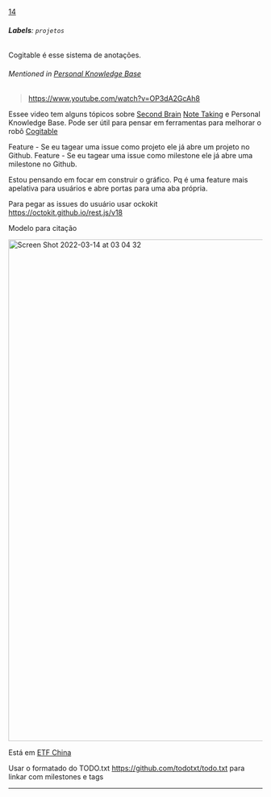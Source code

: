 [14](https://github.com/guilhermeprokisch/guilherme/issues/14) 
###### **Labels**: `projetos`



Cogitable é esse sistema de anotações.


###### Mentioned in [Personal Knowledge Base](Personal-Knowledge-Base)  
 > https://www.youtube.com/watch?v=OP3dA2GcAh8

Essee video tem alguns tópicos sobre [Second Brain](Second-Brain) [Note Taking](Note-Taking) e Personal Knowledge Base. Pode ser útil para pensar em ferramentas para melhorar o robô [Cogitable](Cogitable)


Feature -  Se eu tagear uma issue como projeto ele já abre um projeto no Github.
Feature -  Se eu tagear uma issue como milestone ele já abre uma milestone no Github.


Estou pensando em focar em construir o gráfico. Pq é uma feature mais apelativa para usuários e abre portas para uma aba própria.

Para pegar as issues do usuário  usar ockokit
https://octokit.github.io/rest.js/v18


Modelo para citação

<img width="994" alt="Screen Shot 2022-03-14 at 03 04 32" src="https://user-images.githubusercontent.com/12011070/158114402-8ef5e2d5-e1b1-4de9-884a-39ed67782c2f.png">

Está em [ETF China](ETF-China)


Usar o formatado do TODO.txt https://github.com/todotxt/todo.txt para linkar com milestones e tags

-------------------------------------------------------------------------------

